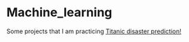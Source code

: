 # Machine_learning
Some projects that I am practicing
[Titanic disaster prediction!](https://github.com/leandrohbar/Machine_learning/blob/main/Titanic.ipynb)
